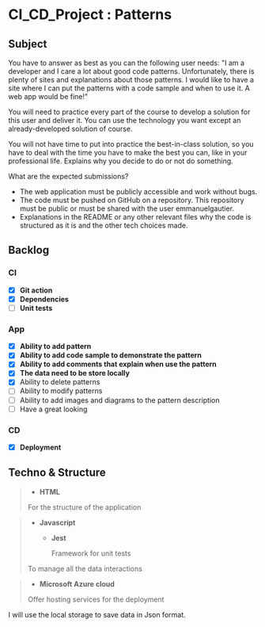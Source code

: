 # CI_CD_Project : Patterns


## Subject

You have to answer as best as you can the following user needs: "I am a developer and I care a lot about good code patterns. Unfortunately, there is plenty of sites and explanations about those patterns. I would like to have a site where I can put the patterns with a code sample and when to use it. A web app would be fine!"

You will need to practice every part of the course to develop a solution for this user and deliver it. You can use the technology you want except an already-developed solution of course.

You will not have time to put into practice the best-in-class solution, so you have to deal with the time you have to make the best you can, like in your professional life. Explains why you decide to do or not do something.

What are the expected submissions?

- The web application must be publicly accessible and work without bugs.
- The code must be pushed on GitHub on a repository. This repository must be public or must be shared with the user emmanuelgautier.
- Explanations in the README or any other relevant files why the code is structured as it is and the other tech choices made.


## Backlog
### CI
- [x] **Git action**
- [x] **Dependencies**
- [ ] **Unit tests**
### App
- [x] **Ability to add pattern**
- [x] **Ability to add code sample to demonstrate the pattern**
- [x] **Ability to add comments that explain when use the pattern**
- [x] **The data need to be store locally**
- [x] Ability to delete patterns
- [ ] Ability to modify patterns
- [ ] Ability to add images and diagrams to the pattern description
- [ ] Have a great looking
### CD
- [x] **Deployment**


## Techno & Structure

> - **HTML**
>
> For the structure of the application

> - **Javascript**
>     - **Jest**
>
> 		Framework for unit tests
> 
> To manage all the data interactions

> - **Microsoft Azure cloud**
>
> Offer hosting services for the deployment

I will use the local storage to save data in Json format.
